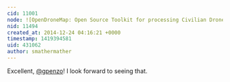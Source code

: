 ```yaml
---
cid: 11001
node: ![OpenDroneMap: Open Source Toolkit for processing Civilian Drone Imagery gets orthophotos](../notes/smathermather/12-23-2014/opendronemap-open-source-toolkit-for-processing-civilian-drone-imagery-gets-orthophotos)
nid: 11494
created_at: 2014-12-24 04:16:21 +0000
timestamp: 1419394581
uid: 431062
author: smathermather
---
```


Excellent, [@gpenzo](/profile/gpenzo)! I look forward to seeing that.